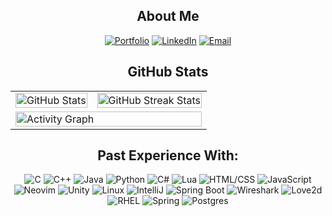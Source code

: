 <div align="center">

## **About Me**

<div>


[![Portfolio](https://img.shields.io/badge/Portfolio-282828?style=for-the-badge&logo=Astro&labelColor=3C3836&logoColor=B8BB26&color=282828)](https://Kevin-J-Anderson.com)
[![LinkedIn](https://img.shields.io/badge/LinkedIn-282828?style=for-the-badge&logo=linkedin&labelColor=3C3836&logoColor=B8BB26&color=282828)](https://linkedin.com/in/kevinrouse)
[![Email](https://img.shields.io/badge/Email-282828?style=for-the-badge&logo=gmail&labelColor=3C3836&logoColor=B8BB26&color=282828)](mailto:kevinrouse105@gmail.com)

## **GitHub Stats**

<table>
<tr>
<td>
<img src="https://github-readme-stats.vercel.app/api?username=Barthmalemew&show_icons=true&theme=gruvbox&bg_color=282828&title_color=ebdbb2&text_color=d5c4a1&icon_color=fe8019&hide_border=true" alt="GitHub Stats" width="100%"/>
</td>
<td>
<img src="https://github-readme-streak-stats.herokuapp.com/?user=Barthmalemew&theme=gruvbox&bg_color=282828&ring=fe8019&fire=fe8019&currStreakLabel=fe8019&hide_border=true" alt="GitHub Streak Stats" width="100%"/>
</td>
</tr>
<tr>
<td colspan="2">
<img src="https://github-readme-activity-graph.vercel.app/graph?username=Barthmalemew&theme=gruvbox&bg_color=282828&title_color=ebdbb2&color=d5c4a1&line=fe8019&point=fe8019&hide_border=true" alt="Activity Graph" width="100%"/>
</td>
</tr>
</table>

## **Past Experience With:**
![C](https://img.shields.io/badge/C-282828?style=for-the-badge&logo=c&labelColor=3C3836&logoColor=B8BB26&color=282828)
![C++](https://img.shields.io/badge/C++-282828?style=for-the-badge&logo=cplusplus&labelColor=3C3836&logoColor=B8BB26&color=282828) 
![Java](https://img.shields.io/badge/Java-282828?style=for-the-badge&logo=openjdk&labelColor=3C3836&logoColor=B8BB26&color=282828) 
![Python](https://img.shields.io/badge/Python-282828?style=for-the-badge&logo=python&labelColor=3C3836&logoColor=B8BB26&color=282828) 
![C#](https://img.shields.io/badge/C%23-282828?style=for-the-badge&logo=dotnet&labelColor=3C3836&logoColor=B8BB26&color=282828) 
![Lua](https://img.shields.io/badge/Lua-282828?style=for-the-badge&logo=lua&labelColor=3C3836&logoColor=B8BB26&color=282828) 
![HTML/CSS](https://img.shields.io/badge/HTML/CSS-282828?style=for-the-badge&logo=html5&labelColor=3C3836&logoColor=B8BB26&color=282828)
![JavaScript](https://img.shields.io/badge/JavaScript-282828?style=for-the-badge&logo=javascript&labelColor=3C3836&logoColor=B8BB26&color=282828)
![Neovim](https://img.shields.io/badge/Neovim-282828?style=for-the-badge&logo=neovim&labelColor=3C3836&logoColor=B8BB26&color=282828)
![Unity](https://img.shields.io/badge/Unity-282828?style=for-the-badge&logo=unity&labelColor=3C3836&logoColor=B8BB26&color=282828)
![Linux](https://img.shields.io/badge/Linux-282828?style=for-the-badge&logo=linux&labelColor=3C3836&logoColor=B8BB26&color=282828) 
![IntelliJ](https://img.shields.io/badge/IntelliJ-282828?style=for-the-badge&logo=intellijidea&labelColor=3C3836&logoColor=B8BB26&color=282828) 
![Spring Boot](https://img.shields.io/badge/Spring_Boot-282828?style=for-the-badge&logo=springboot&labelColor=3C3836&logoColor=B8BB26&color=282828) 
![Wireshark](https://img.shields.io/badge/Wireshark-282828?style=for-the-badge&logo=wireshark&labelColor=3C3836&logoColor=B8BB26&color=282828)
![Love2d](https://img.shields.io/badge/Love2d-282828?style=for-the-badge&logo=lua&labelColor=3C3836&logoColor=B8BB26&color=282828) 
![RHEL](https://img.shields.io/badge/RHEL-282828?style=for-the-badge&logo=redhat&labelColor=3C3836&logoColor=B8BB26&color=282828) 
![Spring](https://img.shields.io/badge/Spring-282828?style=for-the-badge&logo=spring&labelColor=3C3836&logoColor=B8BB26&color=282828)
![Postgres](https://img.shields.io/badge/Postgres-282828?style=for-the-badge&logo=postgresql&labelColor=3C3836&logoColor=B8BB26&color=282828)


</div>
